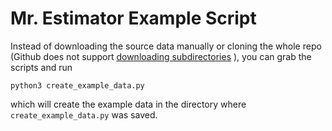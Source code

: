 # Mr. Estimator Example Script

Instead of downloading the source data manually or cloning the whole repo (Github does not support [downloading subdirectories](https://github.com/dear-github/dear-github/issues/95) ), you can grab the scripts and run

```
python3 create_example_data.py
```

which will create the example data in the directory where `create_example_data.py` was saved.
